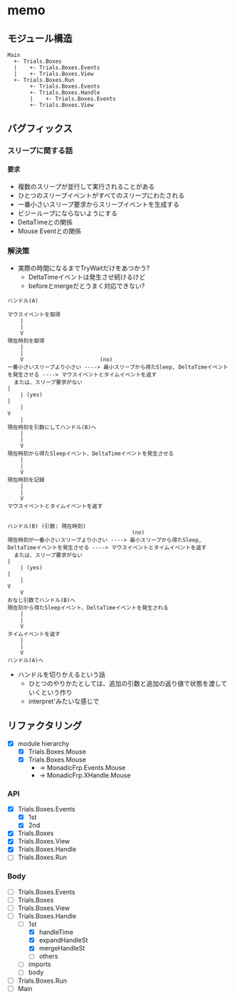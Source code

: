 memo
====

モジュール構造
--------------

```
Main
  +- Trials.Boxes
  |    +- Trials.Boxes.Events
  |    +- Trials.Boxes.View
  +- Trials.Boxes.Run
       +- Trials.Boxes.Events
       +- Trials.Boxes.Handle
       |    +- Trials.Boxes.Events
       +- Trials.Boxes.View
```

バグフィックス
--------------

### スリープに関する話

#### 要求

* 複数のスリープが並行して実行されることがある
* ひとつのスリープイベントがすべてのスリープにわたされる
* 一番小さいスリープ要求からスリープイベントを生成する
* ビジーループにならないようにする
* DeltaTimeとの関係
* Mouse Eventとの関係

### 解決策

* 実際の時間になるまでTryWaitだけをあつかう?
	+ DeltaTimeイベントは発生させ続けるけど
	+ beforeとmergeだとうまく対応できない?

```
ハンドル(A)

マウスイベントを取得
    |
    |
    V
現在時刻を取得
    |
    |
    V                        (no)
一番小さいスリープより小さい ----> 最小スリープから得たSleep, DeltaTimeイベントを発生させる ----> マウスイベントとタイムイベントを返す
  または、スリープ要求がない                                                                         |
    | (yes)                                                                                          |
    |                                                                                                V
    |                                                                                             現在時刻を引数にしてハンドル(B)ヘ
    |
    |
    V
現在時刻から得たSleepイベント、DeltaTimeイベントを発生させる
    |
    |
    V
現在時刻を記録
    |
    |
    V
マウスイベントとタイムイベントを返す


ハンドル(B) (引数: 現在時刻)
                                       (no)
現在時刻が一番小さいスリープより小さい ----> 最小スリープから得たSleep, DeltaTimeイベントを発生させる ----> マウスイベントとタイムイベントを返す
  または、スリープ要求がない                                                                                  |
    | (yes)                                                                                                   |
    |                                                                                                         V
    V                                                                                                       おなじ引数でハンドル(B)ヘ
現在刻から得たSleepイベント、DeltaTimeイベントを発生される
    |
    |
    V
タイムイベントを返す
    |
    |
    V
ハンドル(A)ヘ
```

* ハンドルを切りかえるという話
	+ ひとつのやりかたとしては、追加の引数と追加の返り値で状態を渡していくという作り
	+ interpret'みたいな感じで

リファクタリング
----------------

* [x] module hierarchy
	+ [x] Trials.Boxes.Mouse
	+ [x] Trials.Boxes.Mouse
		- -> MonadicFrp.Events.Mouse
		- -> MonadicFrp.XHandle.Mouse

### API

* [x] Trials.Boxes.Events
	+ [x] 1st
	+ [x] 2nd
* [x] Trials.Boxes
* [x] Trials.Boxes.View
* [x] Trials.Boxes.Handle
* [ ] Trials.Boxes.Run

### Body

* [ ] Trials.Boxes.Events
* [ ] Trials.Boxes
* [ ] Trials.Boxes.View
* [ ] Trials.Boxes.Handle
	+ [ ] 1st
		- [x] handleTime
		- [x] expandHandleSt
		- [x] mergeHandleSt
		- [ ] others
	+ [ ] imports
	+ [ ] body
* [ ] Trials.Boxes.Run
* [ ] Main
